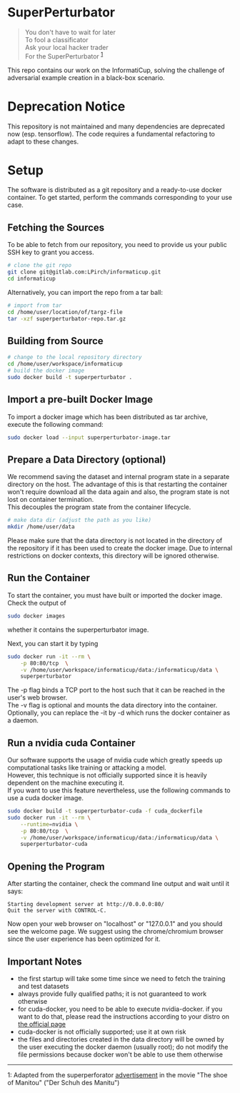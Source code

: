 # SuperPerturbator
> You don't have to wait for later  
> To fool a classificator  
> Ask your local hacker trader  
> For the SuperPerturbator <sup>[1](#manitu)</sup>


This repo contains our work on the InformatiCup, solving the challenge of adversarial example creation in a black-box scenario.

# Deprecation Notice

This repository is not maintained and many dependencies are deprecated now (esp. tensorflow). The code requires a fundamental refactoring to adapt to these changes.

# Setup

The software is distributed as a git repository and a ready-to-use docker container.
To get started, perform the commands corresponding to your use case.

## Fetching the Sources
To be able to fetch from our repository, you need to provide us your public SSH key to grant you access.
```sh
# clone the git repo
git clone git@gitlab.com:LPirch/informaticup.git
cd informaticup
```

Alternatively, you can import the repo from a tar ball:
```sh
# import from tar
cd /home/user/location/of/targz-file
tar -xzf superperturbator-repo.tar.gz
```

## Building from Source
```sh
# change to the local repository directory
cd /home/user/workspace/informaticup
# build the docker image
sudo docker build -t superperturbator .
```

## Import a pre-built Docker Image
To import a docker image which has been distributed as tar archive, execute the following command:
```sh
sudo docker load --input superperturbator-image.tar 
```

## Prepare a Data Directory (optional)
We recommend saving the dataset and internal program state in a separate directory on the host.
The advantage of this is that restarting the container won't require download all the data again and also, the program state is not lost on container termination.  
This decouples the program state from the container lifecycle.

```sh
# make data dir (adjust the path as you like)
mkdir /home/user/data
```

Please make sure that the data directory is not located in the directory of the repository if it has been used to create the docker image.
Due to internal restrictions on docker contexts, this directory will be ignored otherwise.

## Run the Container
To start the container, you must have built or imported the docker image.
Check the output of 
```sh 
sudo docker images
```
whether it contains the superperturbator image.

Next, you can start it by typing
```sh
sudo docker run -it --rm \
	-p 80:80/tcp  \
	-v /home/user/workspace/informaticup/data:/informaticup/data \
	superperturbator
```
The -p flag binds a TCP port to the host such that it can be reached in the user's web browser.  
The -v flag is optional and mounts the data directory into the container.  
Optionally, you can replace the -it by -d which runs the docker container as a daemon.

## Run a nvidia cuda Container
Our software supports the usage of nvidia cude which greatly speeds up computational tasks like training or attacking a model.  
However, this technique is not officially supported since it is heavily dependent on the machine executing it.  
If you want to use this feature nevertheless, use the following commands to use a cuda docker image.
```sh
sudo docker build -t superperturbator-cuda -f cuda_dockerfile
sudo docker run -it --rm \
	--runtime=nvidia \
	-p 80:80/tcp  \
	-v /home/user/workspace/informaticup/data:/informaticup/data \
	superperturbator-cuda
```

## Opening the Program
After starting the container, check the command line output and wait until it says:
```
Starting development server at http://0.0.0.0:80/
Quit the server with CONTROL-C.
```

Now open your web browser on "localhost" or "127.0.0.1" and you should see the welcome page.
We suggest using the chrome/chromium browser since the user experience has been optimized for it.

## Important Notes
  - the first startup will take some time since we need to fetch the training and test datasets
  - always provide fully qualified paths; it is not guaranteed to work otherwise
  - for cuda-docker, you need to be able to execute nvidia-docker. if you want to do that, please read the instructions according to your distro on [the official page](https://github.com/NVIDIA/nvidia-docker)
  - cuda-docker is not officially supported; use it at own risk
  - the files and directories created in the data directory will be owned by the user executing the docker daemon (usually root); do not modify the file permissions because docker won't be able to use them otherwise


<hr>
<a name="manitu">1</a>: Adapted from the superperforator <a href=https://www.youtube.com/watch?v=fuZN5mVNnbc>advertisement</a> in the movie "The shoe of Manitou" ("Der Schuh des Manitu")
